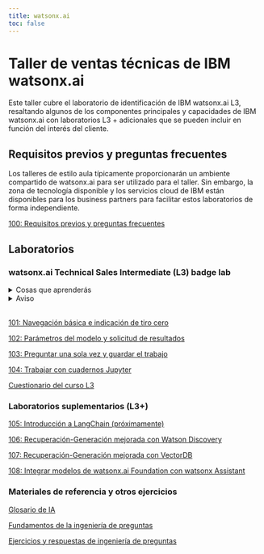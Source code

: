 ```yaml
---
title: watsonx.ai
toc: false
---
```

# Taller de ventas técnicas de IBM watsonx.ai

Este taller cubre el laboratorio de identificación de IBM watsonx.ai L3, resaltando algunos de los componentes principales y capacidades de IBM watsonx.ai con laboratorios L3 + adicionales que se pueden incluir en función del interés del cliente.

## Requisitos previos y preguntas frecuentes

Los talleres de estilo aula típicamente proporcionarán un ambiente compartido de watsonx.ai para ser utilizado para el taller. Sin embargo, la zona de tecnología disponible y los servicios cloud de IBM están disponibles para los business partners para facilitar estos laboratorios de forma independiente.

[100: Requisitos previos y preguntas frecuentes](/watsonx/watsonxai/100)

## Laboratorios

### watsonx.ai Technical Sales Intermediate (L3) badge lab

<details>
  <summary>Cosas que aprenderás</summary>

  * La interfaz de usuario de Prompt Lab basada en la web watsonx.ai, que incluye una interfaz estructurada y de forma libre, indicaciones de muestra, paneles de información del modelo y panel de parámetros del modelo.
   * Fortalezas y debilidades de los diferentes modelos.
   * Una descripción general de los parámetros del modelo y cómo influyen en la producción.
   * Disparo cero frente a pocos disparos
   * Uso de indicaciones para generar resultados específicos
   * Guardar mensajes y sesiones de mensajes
   * Restaurar un mensaje a un estado anterior a través del historial de mensajes
   * Guardar mensajes en un cuaderno Jupyter y trabajar con el cuaderno Jupyter
</details>

<details>
<summary>Aviso</summary>

Watsonx.ai se está desarrollando y lanzando de forma ágil, lo que puede dar lugar a que algunas de las capturas de pantalla de laboratorio tengan un aspecto ligeramente diferente de lo que se ve en la interfaz de usuario.  Puede que notes las siguientes diferencias:

- Modelos de base adicionales en la lista de la biblioteca
- Ajustes en la interfaz de usuario (ubicación de los botones, texto/etiquetas para varios campos) 
- Pestañas/botones adicionales (especialmente cuando se publique Tuning Studio).

Ninguno de los cambios mencionados debería afectar a los laboratorios de este documento.  Sin embargo, hay algunos cambios posibles que comprometerían la integridad del laboratorio:

- El ajuste continuo de los modelos de cimentación puede dar lugar a resultados variados.
- Las actualizaciones del texto predeterminado de las preguntas de ejemplo pueden cambiar. El texto original de todos los mensajes se ha incluido en el documento del laboratorio por si necesita copiarlo y pegarlo en la interfaz de usuario.
</details>

<br />

[101: Navegación básica e indicación de tiro cero](/watsonx/watsonxai/101)

[102: Parámetros del modelo y solicitud de resultados](/watsonx/watsonxai/102)

[103: Preguntar una sola vez y guardar el trabajo](/watsonx/watsonxai/103)

[104: Trabajar con cuadernos Jupyter](/watsonx/watsonxai/104)

[Cuestionario del curso L3](https://learn.ibm.com/course/view.php?id=15075)

### Laboratorios suplementarios (L3+)

[105: Introducción a LangChain (próximamente)](/watsonx/watsonxai/105)

[106: Recuperación-Generación mejorada con Watson Discovery](/watsonx/watsonxai/106)

[107: Recuperación-Generación mejorada con VectorDB](/watsonx/watsonxai/107)

[108: Integrar modelos de watsonx.ai Foundation con watsonx Assistant](/watsonx/watsonxai/108)


### Materiales de referencia y otros ejercicios
[Glosario de IA](/watsonx/watsonxai/ref100)

[Fundamentos de la ingeniería de preguntas](/watsonx/watsonxai/ref101)

[Ejercicios y respuestas de ingeniería de preguntas](/watsonx/watsonxai/ref102)
